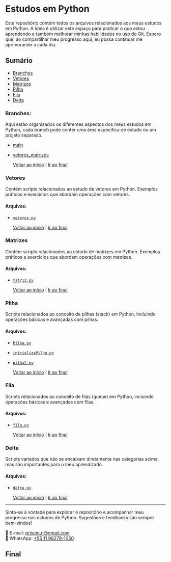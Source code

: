 # Estudos em Python

Este repositório contém todos os arquivos relacionados aos meus estudos em Python. A ideia é utilizar este espaço para praticar o que estou aprendendo e também melhorar minhas habilidades no uso do Git. Espero que, ao compartilhar meu progresso aqui, eu possa continuar me aprimorando a cada dia.

## Sumário

- [Branches](#branches)
- [Vetores](#vetores)
- [Matrizes](#matrizes)
- [Pilha](#pilha)
- [Fila](#fila)
- [Delta](#delta)

### Branches:
Aqui estão organizados os diferentes aspectos dos meus estudos em Python, cada branch pode conter uma área específica de estudo ou um projeto separado.
  
  - [main](https://github.com/pricmendes/estudosPython)
  - [vetores_matrizes](https://github.com/pricmendes/estudosPython/tree/vetores_matrizes)

    [Voltar ao início](#) | [Ir ao final](#final)

### Vetores
Contém scripts relacionados ao estudo de vetores em Python. Exemplos práticos e exercícios que abordam operações com vetores.

#### Arquivos:
- [`vetores.py`](https://github.com/pricmendes/estudosPython/blob/vetores_matrizes/vetores.py)
  
    [Voltar ao início](#) | [Ir ao final](#final)

### Matrizes
Contém scripts relacionados ao estudo de matrizes em Python. Exemplos práticos e exercícios que abordam operações com matrizes.

#### Arquivos:
- [`matriz.py`](https://github.com/pricmendes/estudosPython/blob/vetores_matrizes/matriz.py)
  
    [Voltar ao início](#) | [Ir ao final](#final)

### Pilha
Scripts relacionados ao conceito de pilhas (stack) em Python, incluindo operações básicas e avançadas com pilhas.

#### Arquivos:
- [`Pilha.py`](https://github.com/pricmendes/estudosPython/blob/vetores_matrizes/Pilha.py)
- [`inicializaPilha.py`](https://github.com/pricmendes/estudosPython/blob/vetores_matrizes/inicializaPilha.py)
- [`pilha2.py`](https://github.com/pricmendes/estudosPython/blob/vetores_matrizes/pilha2.py)
  
    [Voltar ao início](#) | [Ir ao final](#final)

### Fila
Scripts relacionados ao conceito de filas (queue) em Python, incluindo operações básicas e avançadas com filas.

#### Arquivos:
- [`fila.py`](https://github.com/pricmendes/estudosPython/blob/vetores_matrizes/fila.py)
  
    [Voltar ao início](#) | [Ir ao final](#final)

### Delta
Scripts variados que não se encaixam diretamente nas categorias acima, mas são importantes para o meu aprendizado.

#### Arquivos:
- [`delta.py`](https://github.com/pricmendes/estudosPython/blob/vetores_matrizes/delta.py)
  
    [Voltar ao início](#) | [Ir ao final](#final)

---

Sinta-se à vontade para explorar o repositório e acompanhar meu progresso nos estudos de Python. 
Sugestões e feedbacks são sempre bem-vindos!

📧 E-mail: [priscm.n@gmail.com](mailto:priscm.n@gmail.com)  
📱 WhatsApp: [+55 11 96279-1050](https://wa.me/551162791050)


## Final


